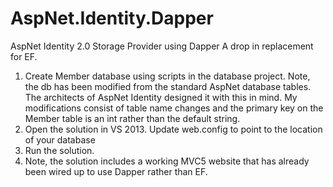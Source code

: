 AspNet.Identity.Dapper
======================

AspNet Identity 2.0 Storage Provider using Dapper
A drop in replacement for EF.

1. Create Member database using scripts in the database project. Note, the db has been modified from the standard AspNet database tables. The architects of AspNet Identity designed it with this in mind. My modifications consist of table name changes and the primary key on the Member table is an int rather than the default string.
2. Open the solution in VS 2013. Update web.config to point to the location of your database
3. Run the solution.
4. Note, the solution includes a working MVC5 website that has already been wired up to use Dapper rather than EF.
